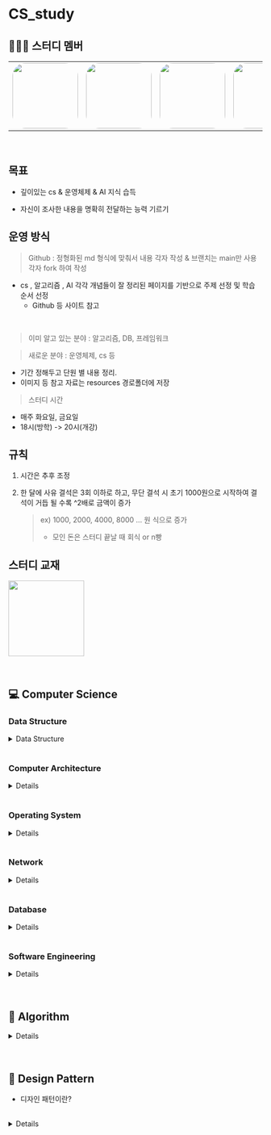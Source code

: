 # CS_study


## 👨‍👦‍👦 스터디 멤버

<table>
 <tr>
    <td align="center"><a href="https://github.com/yun73"><img src="https://avatars.githubusercontent.com/yun73" width="130px;" style="border-radius:20%;" alt=""></a></td>
    <td align="center"><a href="https://github.com/jgh05168"><img src="https://avatars.githubusercontent.com/jgh05168" width="130px;" style="border-radius:20%;" alt=""></a></td>
    <td align="center"><a href="https://github.com/seonggwon98"><img src="https://avatars.githubusercontent.com/seonggwon98" width="130px;"  style="border-radius:20%;" alt=""></a></td>
    <td align="center"><a href="https://github.com/minzzikang"><img src="https://avatars.githubusercontent.com/minzzikang" width="130px;" style="border-radius:20%;" alt=""></a></td>
    <td align="center"><a href="https://github.com/minwookkim115"><img src="https://avatars.githubusercontent.com/minwookkim115" width="130px;" style="border-radius:20%;" alt=""></a></td>
    <td align="center"><a href="https://github.com/muncheolhwan"><img src="https://avatars.githubusercontent.com/muncheolhwan" width="130px;" style="border-radius:20%;" alt=""></a></td>
    <td align="center"><a href="https://github.com/jjaehong"><img src="https://avatars.githubusercontent.com/jjaehong" width="130px;" style="border-radius:20%;" alt=""></a></td>
  </tr>
</table>

<br/>


## 목표

- 깊이있는 cs & 운영체제 & AI 지식 습득

- 자신이 조사한 내용을 명확히 전달하는 능력 기르기


## 운영 방식

> Github : 정형화된 md 형식에 맞춰서 내용 각자 작성 & 브랜치는 main만 사용 <br>
> 각자 fork 하여 작성


- cs , 알고리즘 , AI 각각 개념들이 잘 정리된 페이지를 기반으로 주제 선정 및 학습 순서 선정
  - Github 등 사이트 참고

<br>


> 이미 알고 있는 분야 : 알고리즘, DB, 프레임워크

> 새로운 분야 : 운영체제, cs 등
 - 기간 정해두고 단원 별 내용 정리. 
 - 이미지 등 참고 자료는 resources 경로폴더에 저장

> 스터디 시간
- 매주 화요일, 금요일
- 18시(방학) -> 20시(개강)

## 규칙

1. 시간은 추후 조정

2. 한 달에 사유 결석은 3회 이하로 하고, 무단 결석 시 초기 1000원으로 시작하여 결석이 거듭 될 수록 ^2배로 금액이 증가

    > ex) 1000, 2000, 4000, 8000 ... 원 식으로 증가
    > - 모인 돈은 스터디 끝날 때 회식 or n빵

## 스터디 교재
<a href="https://www.gilbut.co.kr/book/view?bookcode=BN003386"><img src="https://gimg.gilbut.co.kr/book/BN003386/rn_view_BN003386.jpg" width="150px"></a>

<br>

## 💻 Computer Science

### Data Structure
<details>
<summary>Data Structure</summary>
<div markdown="1">

|회차|강의내용|발표자|참여자|
| ------ | ------ | ------ | ------ |
||[강의개요](/Computer%20Science/Data%20Structure/README.md)|[자료구조 참고강의](https://www.youtube.com/playlist?list=PLsMufJgu5933ZkBCHS7bQTx0bncjwi4PK)|||
||[Array](/Computer%20Science/Data%20Structure/Array.md)|||
||[LinkedList]()|||
||[Array & ArrayList & LinkedList]()|||
||[스택(Stack) & 큐(Queue)]()|||
||[힙(Heap)](/Computer%20Science/Data%20Structure/Heap.md)|||
||[트리(Tree)](/Computer%20Science/Data%20Structure/Tree.md)|||
||[이진탐색트리(Binary Search Tree)]()|||
||[해시(Hash)](/Computer%20Science/Data%20Structure/Hash.md)|||
||[트라이(Trie)]()|||
||[B-Tree & B+Tree]()|||

</div>
</details>



<br>

### Computer Architecture

<details>
<div markdown="1">

|회차|강의내용|발표자|참여자|
| ------ | ------ | ------ | ------ |
| | [강의 개요](/Computer%20Science/Computer%20Architecture/readme.md) |||
|1| [컴퓨터구조 개요](/Computer%20Science/Computer%20Architecture/ch_01.컴퓨터구조.md) |||
|2| [데이터](/Computer%20Science/Computer%20Architecture/ch_02.데이터.md) |||
|3| [명령어](/Computer%20Science/Computer%20Architecture/ch_03.명령어.md) |||
|4| [cpu작동원리](/Computer%20Science/Computer%20Architecture/ch_04.CPU%20작동원리.md) |||
|1| [4장 레지스터 전송과 마이크로 연산](컴퓨터-구조/4장-레지스터-전송과-마이크로-연산.md) |||
|1| [5장 기본 컴퓨터의 구조와 설계-Part1](컴퓨터-구조/5장-기본-컴퓨터의-구조와-설계-Part1.md) |||
|1| [5장 기본 컴퓨터의 구조와 설계-Part2](컴퓨터-구조/5장-기본-컴퓨터의-구조와-설계-Part2.md) |||
|2| [6장 기본 컴퓨터 프로그래밍](컴퓨터-구조/6장-기본-컴퓨터-프로그래밍.md) |||
|2| [7장 마이크로 프로그램](컴퓨터-구조/7장-마이크로-프로그램.md) |||
|2| [8장 중앙 처리 장치](컴퓨터-구조/8장-중앙-처리-장치.md) |||
|2| [9장 파이프라인과 벡터 처리](컴퓨터-구조/9장-파이프라인과-벡터-처리.md) |||
|2| [10장 컴퓨터 산술 연산](컴퓨터-구조/10장-컴퓨터-산술-연산.md) |||
|2| [11장 입출력 구조](컴퓨터-구조/11장-입출력-구조.md) |||
|2| [12장 메모리 구조](컴퓨터-구조/12장-메모리-구조.md) |||

</div>
</details>



<br>

### Operating System
<details>
<div markdown="1">

|회차|강의내용|발표자|참여자|
| ------ | ------ | ------ | ------ |
| |[강의 개요]() |||
|1| [1, 2장 운영체제 개요 및 컴퓨터시스템의 구조](운영체제/1,-2장-운영체제-개요-및-컴퓨터시스템의-구조.md) | ||
|1| [3장 프로세스](운영체제/3장-프로세스.md) | ||
|1| [4장 프로세스 관리](운영체제/4장-프로세스-관리.md) | ||
|1| [5장 CPU 스케쥴링](운영체제/5장-CPU-스케쥴링.md) | ||
|1| [6장 프로세스 동기화](운영체제/6장-프로세스-동기화.md) || |
|1| [7장 교착상태](운영체제/7장-교착상태.md) | ||
|2| [8장 메모리 관리](운영체제/8장-메모리-관리.md)| | |
|2| [9장 가상 메모리](운영체제/9장-가상-메모리.md) || |
|2| [10, 11장 파일 시스템과 구현](운영체제/10,-11장-파일-시스템과-구현.md) | ||
|2| [12장 디스크 관리 및 스케쥴링](운영체제/12장-디스크-관리-및-스케쥴링.md) | ||

</div>
</details>



<br>


### Network
<details>
<div markdown="1">

|회차|강의내용|발표자|참여자|
| ------ | ------ | ------ | ------ |
| | [강의개요]() |||
|1| [1, 2장 네트워크와 모델](네트워크/1,-2장-네트워크와-모델.md) |||
|1| [3장 데이터 통신](네트워크/3장-데이터-통신.md) |||
|1| [4장 IP 주소](네트워크/4장-IP-주소.md) |||
|1| [5장 ARP 프로토콜](네트워크/5장-ARP-프로토콜.md) |||
|1| [6장 IPv4, ICMP 프로토콜](네트워크/6장-IPv4,-ICMP-프로토콜.md) |||
|2| [7장 전송계층 및 포트](네트워크/7장-전송계층-및-포트.md) |||
|2| [8장 UDP 비연결지향형](네트워크/8장-UDP-비연결지향형.md) |||
|2| [9장 TCP 연결지향형](네트워크/9장-TCP-연결지향형.md) |||
|2| [10장 NAT와 포트포워딩](네트워크/10장-NAT와-포트포워딩.md) |||
|2| [11장 HTTP 프로토콜](네트워크/11장-HTTP-프로토콜.md) |||

</div>
</details>


<br>

### Database

<details>
<div markdown="1">

|회차|강의내용|발표자|참여자|
| ------ | ------ | ------ | ------ |
||[강의개요]()||||
||[키(Key) 정리]()|||
||[SQL - JOIN]()|||
||[SQL Injection]()|||
||[SQL vs NoSQL]()|||
||[정규화(Normalization)]()|||
||[이상(Anomaly)]()|||
||[인덱스(INDEX)]()|||
||[트랜잭션(Transaction)]()|||
||[트랜잭션 격리 수준(Transaction Isolation Level)]()|||
||[저장 프로시저(Stored PROCEDURE)]()|||
||[레디스(Redis)]()|||

</div>
</details>



<br>

### Software Engineering

<details>
<div markdown="1">

|회차|강의내용|발표자|참여자|
| ------ | ------ | ------ | ------ |
| |[강의 개요]() |||
|| [클린코드 & 리팩토링]() / [클린코드 & 시큐어코딩]() |||
|| [TDD(Test Driven Development)]() |||
|| [애자일(Agile) 정리1]() / [애자일(Agile) 정리2]() |||
|| [객체 지향 프로그래밍(Object-Oriented Programming)]() |||
|| [함수형 프로그래밍(Fuctional Programming)]() |||
|| [데브옵스(DevOps)]() |||
|| [서드 파티(3rd party)란?]() |||
|| [마이크로서비스 아키텍처(MSA)]() |||

</div>
</details>


  

<br>

<br>

## 🔑 Algorithm

<details>
<div markdown="1">

|회차|강의내용|발표자|참여자|
| ------ | ------ | ------ | ------ |
| | [강의 개요]() |||
|| [거품 정렬(Bubble Sort)]() |||
|| [선택 정렬(Selection Sort)]() |||
|| [삽입 정렬(Insertion Sort)]() |||
|| [퀵 정렬(Quick Sort)]() |||
|| [병합 정렬(Merge Sort)]() |||
|| [힙 정렬(Heap Sort)]() |||
|| [기수 정렬(Radix Sort)]() |||
|| [계수 정렬(Count Sort)]() |||
|| [이분 탐색(Binary Search)]() |||
|| [해시 테이블 구현]() |||
|| [DFS & BFS]() |||
|| [최장 증가 수열(LIS)]() |||
|| [최소 공통 조상(LCA)]() |||
|| [동적 계획법(Dynamic Programming)]() |||
|| [다익스트라(Dijkstra) 알고리즘]() |||
|| [비트마스크(BitMask)]() |||

</div>
</details>



<br>


<br>

## 📌 Design Pattern

* 디자인 패턴이란?
<br>

<details>
<div markdown="1">

|회차|강의내용|발표자|참여자|
| ------ | ------ | ------ | ------ |
| |[강의 개요]() |||
|1|[생성 패턴]() |||
| |[Builder]() |||
| |[Prototype]() |||
| |[Factory Method]() |||
| |[Abstract Factory]() |||
| |[Singleton]() |||
|2| [구조 패턴]()|||
| | [Bridge]() |||
| | [Decorator]() |||
| | [Facade]() |||
| | [Flyweight]() |||
| | [Proxy]() |||
| | [Composite]() |||
| | [Adapter]() |||
|3| [행위 패턴]() |||
| | [Interpreter]() |||
| | [Template Method]() |||
| | [Chain of Responsibillity]() |||
| | [Command]() |||
| | [Iterator]() |||
| | [Mediator]() |||
| | [Memento]() |||
| | [Observer]() |||
| | [State]() |||
| | [Strategy]() |||
| | [Visitor]() |||

</div>
</details>



 

